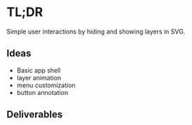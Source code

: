 # TL;DR

Simple user interactions by hiding and showing layers in SVG.

## Ideas

* Basic app shell
* layer animation
* menu customization
* button annotation

## Deliverables

